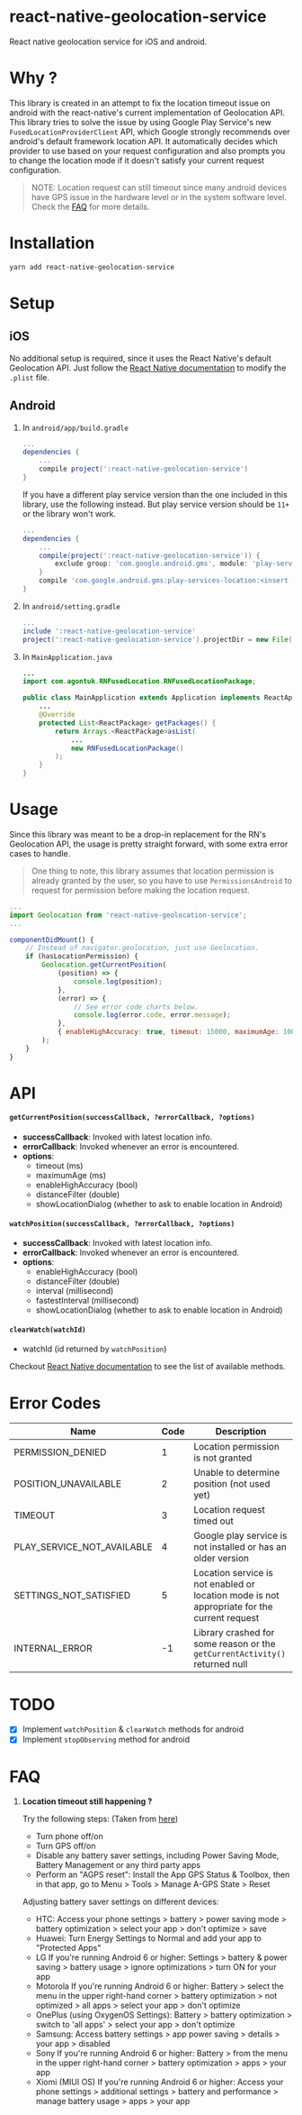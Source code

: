 # react-native-geolocation-service
React native geolocation service for iOS and android.

# Why ?
This library is created in an attempt to fix the location timeout issue on android with the react-native's current implementation of Geolocation API. This library tries to solve the issue by using Google Play Service's new `FusedLocationProviderClient` API, which Google strongly recommends over android's default framework location API. It automatically decides which provider to use based on your request configuration and also prompts you to change the location mode if it doesn't satisfy your current request configuration.

> NOTE: Location request can still timeout since many android devices have GPS issue in the hardware level or in the system software level. Check the [FAQ](#faq) for more details.

# Installation
```bash
yarn add react-native-geolocation-service
```

# Setup

## iOS
No additional setup is required, since it uses the React Native's default Geolocation API. Just follow the [React Native documentation](https://facebook.github.io/react-native/docs/geolocation.html#ios) to modify the `.plist` file.

## Android
1. In `android/app/build.gradle`

    ```gradle
    ...
    dependencies {
        ...
        compile project(':react-native-geolocation-service')
    }
    ```

    If you have a different play service version than the one included in this library, use the following instead. But play service version should be `11+` or the library won't work.

    ```gradle
    ...
    dependencies {
        ...
        compile(project(':react-native-geolocation-service')) {
            exclude group: 'com.google.android.gms', module: 'play-services-location'
        }
        compile 'com.google.android.gms:play-services-location:<insert your play service version here>'
    }
    ```

2. In `android/setting.gradle`

    ```gradle
    ...
    include ':react-native-geolocation-service'
    project(':react-native-geolocation-service').projectDir = new File(rootProject.projectDir, '../node_modules/react-native-geolocation-service/android')
    ```

3. In `MainApplication.java`

    ```java
    ...
    import com.agontuk.RNFusedLocation.RNFusedLocationPackage;

    public class MainApplication extends Application implements ReactApplication {
        ...
        @Override
        protected List<ReactPackage> getPackages() {
            return Arrays.<ReactPackage>asList(
                ...
                new RNFusedLocationPackage()
            );
        }
    }
    ```

# Usage
Since this library was meant to be a drop-in replacement for the RN's Geolocation API, the usage is pretty straight forward, with some extra error cases to handle.

> One thing to note, this library assumes that location permission is already granted by the user, so you have to use `PermissionsAndroid` to request for permission before making the location request.

```js
...
import Geolocation from 'react-native-geolocation-service';
...

componentDidMount() {
    // Instead of navigator.geolocation, just use Geolocation.
    if (hasLocationPermission) {
        Geolocation.getCurrentPosition(
            (position) => {
                console.log(position);
            },
            (error) => {
                // See error code charts below.
                console.log(error.code, error.message);
            },
            { enableHighAccuracy: true, timeout: 15000, maximumAge: 10000 }
        );
    }
}
```

# API
#### `getCurrentPosition(successCallback, ?errorCallback, ?options)`
 - **successCallback**: Invoked with latest location info.
 - **errorCallback**: Invoked whenever an error is encountered.
 - **options**:
   - timeout (ms)
   - maximumAge (ms)
   - enableHighAccuracy (bool)
   - distanceFilter (double)
   - showLocationDialog (whether to ask to enable location in Android)

#### `watchPosition(successCallback, ?errorCallback, ?options)`
 - **successCallback**: Invoked with latest location info.
 - **errorCallback**: Invoked whenever an error is encountered.
 - **options**:
   - enableHighAccuracy (bool)
   - distanceFilter (double)
   - interval (millisecond)
   - fastestInterval (millisecond)
   - showLocationDialog (whether to ask to enable location in Android)

#### `clearWatch(watchId)`
 - watchId (id returned by `watchPosition`)

Checkout [React Native documentation](https://facebook.github.io/react-native/docs/geolocation.html#reference) to see the list of available methods.


# Error Codes
| Name | Code | Description |
| --- | --- | --- |
| PERMISSION_DENIED | 1 | Location permission is not granted |
| POSITION_UNAVAILABLE | 2 | Unable to determine position (not used yet) |
| TIMEOUT | 3 | Location request timed out |
| PLAY_SERVICE_NOT_AVAILABLE | 4 | Google play service is not installed or has an older version |
| SETTINGS_NOT_SATISFIED | 5 | Location service is not enabled or location mode is not appropriate for the current request |
| INTERNAL_ERROR | -1 | Library crashed for some reason or the `getCurrentActivity()` returned null |

# TODO
- [x] Implement `watchPosition` & `clearWatch` methods for android
- [x] Implement `stopObserving` method for android

# FAQ
1. **Location timeout still happening ?**

    Try the following steps: (Taken from [here](https://support.strava.com/hc/en-us/articles/216918967-Troubleshooting-GPS-Issues))
    - Turn phone off/on
    - Turn GPS off/on
    - Disable any battery saver settings, including Power Saving Mode, Battery Management or any third party apps
    - Perform an "AGPS reset": Install the App GPS Status & Toolbox, then in that app, go to Menu > Tools > Manage A-GPS State > Reset

    Adjusting battery saver settings on different devices:

    - HTC: Access your phone settings > battery > power saving mode > battery optimization > select your app > don't optimize > save
    - Huawei: Turn Energy Settings to Normal and add your app to "Protected Apps"
    - LG If you're running Android 6 or higher: Settings > battery & power saving > battery usage > ignore optimizations > turn ON for your app
    - Motorola If you're running Android 6 or higher: Battery > select the menu in the upper right-hand corner > battery optimization > not optimized > all apps > select your app > don't optimize
    - OnePlus (using OxygenOS Settings): Battery > battery optimization > switch to 'all apps' > select your app > don't optimize
    - Samsung: Access battery settings > app power saving > details > your app > disabled
    - Sony If you're running Android 6 or higher: Battery > from the menu in the upper right-hand corner > battery optimization > apps > your app
    - Xiomi (MIUI OS) If you're running Android 6 or higher: Access your phone settings > additional settings > battery and performance > manage battery usage > apps > your app
